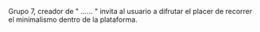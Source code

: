 Grupo 7, creador de " ...... " invita al usuario a difrutar el placer de recorrer el minimalismo dentro de la plataforma.
